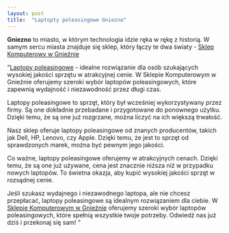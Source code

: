 ```yaml
---
layout: post
title:  "Laptopty poleasingowe Gniezno"
---
```


**Gniezno** to miasto, w którym technologia idzie ręka w rękę z historią. W samym sercu miasta znajduje się sklep, który łączy te dwa światy - [Sklep Komputerowy w Gnieźnie](https://ithandel.pl)

"[Laptopy poleasingowe](https://ithandel.pl) - idealne rozwiązanie dla osób szukających wysokiej jakości sprzętu w atrakcyjnej cenie. W Sklepie Komputerowym w Gnieźnie oferujemy szeroki wybór laptopów poleasingowych, które zapewnią wydajność i niezawodność przez długi czas.

Laptopy poleasingowe to sprzęt, który był wcześniej wykorzystywany przez firmy. Są one dokładnie przebadane i przygotowane do ponownego użytku. Dzięki temu, że są one już rozgrzane, można liczyć na ich większą trwałość.

Nasz sklep oferuje laptopy poleasingowe od znanych producentów, takich jak Dell, HP, Lenovo, czy Apple. Dzięki temu, że jest to sprzęt od sprawdzonych marek, można być pewnym jego jakości.

Co ważne, laptopy poleasingowe oferujemy w atrakcyjnych cenach. Dzięki temu, że są one już używane, cena jest znacznie niższa niż w przypadku nowych laptopów. To świetna okazja, aby kupić wysokiej jakości sprzęt w rozsądnej cenie.

Jeśli szukasz wydajnego i niezawodnego laptopa, ale nie chcesz przepłacać, laptopy poleasingowe są idealnym rozwiązaniem dla ciebie. W [Sklepie Komputerowym w Gnieźnie](https://ithandel.pl) oferujemy szeroki wybór laptopów poleasingowych, które spełnią wszystkie twoje potrzeby. Odwiedź nas już dziś i przekonaj się sam! "
